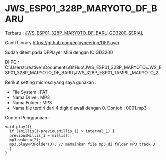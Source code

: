 # JWS_ESP01_328P_MARYOTO_DF_BARU

Terbaru : [JWS_ESP01_328P_MARYOTO_DF_BARU_GD3200_SERIAL](https://github.com/elsompretos/JWS_ESP01_328P_MARYOTO_DF_BARU_GD3200/tree/main/JWS_ESP01_328P_MARYOTO_DF_BARU_GD3200_SERIAL/JWS_ESP01_328P_MARYOTO_DF_BARU_GD3200-main)

Ganti Library https://github.com/enjoyneering/DFPlayer

Sudah ditest pada DFPlayer Mini dengan IC GD3200

DI PC :
C:\Users\creative1\Documents\GitHub\JWS_ESP01_328P_MARYOTO\JWS_ESP01_328P_MARYOTO_DF_BARU\JWS_328P_ESP01_TAMPIL_MARYOTO_2

Berikut setting microsd yang saya gunakan :
- File System : FAT
- Nama Drive : MP3
- Nama Folder : MP3
- Nama file terdiri dari 4 digit diawali dengan 0. Contoh : 0001.mp3


Contoh Penggunaan :
```
void play(){
  if ((millis()-previousMillis_1) > interval_1) {
  previousMillis_1 = millis();
  mp3.wakeup(2);
  mp3.playMP3Folder(3); // memainkan file mp3 di folder MP3 track 3 
  }
}
```

